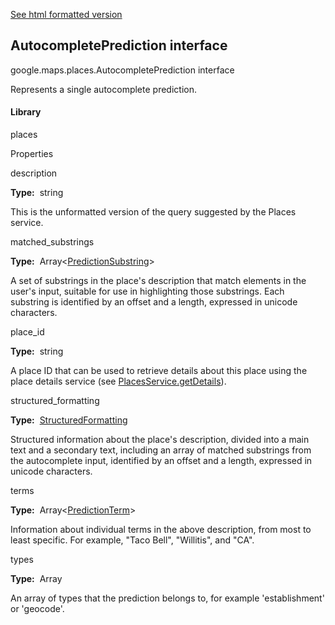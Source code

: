 [See html formatted version](https://huasofoundries.github.io/google-maps-documentation/AutocompletePrediction.html)


AutocompletePrediction interface
--------------------------------

google.maps.places.AutocompletePrediction interface

Represents a single autocomplete prediction.

#### Library

places

Properties

description

**Type:**  string

This is the unformatted version of the query suggested by the Places service.

matched\_substrings

**Type:**  Array<[PredictionSubstring](https://github.com/amenadiel/google-maps-documentation/blob/master/docs/PredictionSubstring.md)\>

A set of substrings in the place's description that match elements in the user's input, suitable for use in highlighting those substrings. Each substring is identified by an offset and a length, expressed in unicode characters.

place\_id

**Type:**  string

A place ID that can be used to retrieve details about this place using the place details service (see [PlacesService.getDetails](https://github.com/amenadiel/google-maps-documentation/blob/master/docs/PlacesService.md)).

structured\_formatting

**Type:**  [StructuredFormatting](https://github.com/amenadiel/google-maps-documentation/blob/master/docs/StructuredFormatting.md)

Structured information about the place's description, divided into a main text and a secondary text, including an array of matched substrings from the autocomplete input, identified by an offset and a length, expressed in unicode characters.

terms

**Type:**  Array<[PredictionTerm](https://github.com/amenadiel/google-maps-documentation/blob/master/docs/PredictionTerm.md)\>

Information about individual terms in the above description, from most to least specific. For example, "Taco Bell", "Willitis", and "CA".

types

**Type:**  Array<string>

An array of types that the prediction belongs to, for example 'establishment' or 'geocode'.